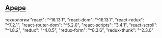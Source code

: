 ## <a href="/">Apepe</a>

технологии 
  "react": "^16.13.1",
  "react-dom": "^16.13.1",
   "react-redux": "^7.2.1",
   "react-router-dom": "^5.2.0",
   "react-scripts": "3.4.1",
   "react-scroll": "^1.8.2",
   "redux": "^4.0.5",
   "redux-form": "^8.3.6",
   "redux-thunk": "^2.3.0"

